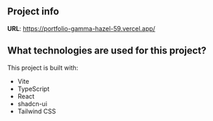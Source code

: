 ## Project info

**URL**: https://portfolio-gamma-hazel-59.vercel.app/

## What technologies are used for this project?

This project is built with:

- Vite
- TypeScript
- React
- shadcn-ui
- Tailwind CSS

